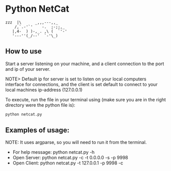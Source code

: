 # Python NetCat

    zzz  |\      _,,,---,,_
        /,`.-'`'    -.  ;-;;,_
       |,4-  ) )-,_. ,\ (  `'-'
       '---''(_/--'  `-'\_)  
    
## How to use

Start a server listening on your machine, and a client connection to the port and ip of your server.

NOTE> Default ip for server is set to listen on your local computers interface for connections, and the client is set default to connect to your local machines ip-address
(127.0.0.1)

To execute, run the file in your terminal using (make sure you are in the right directory were the python file is):

```python
python netcat.py
```

## Examples of usage:

NOTE: It uses argparse, so you will need to run it from the terminal.

- For help message: python netcat.py -h
- Open Server: python netcat.py -c -t 0.0.0.0 -s -p 9998
- Open Client: python netcat.py -t 127.0.0.1 -p 9998 -c
